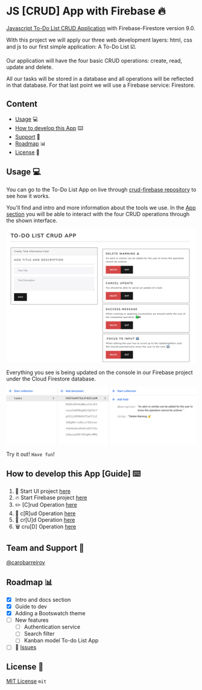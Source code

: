 # JS [CRUD] App with Firebase :fire:

[Javascript To-Do List CRUD Application](https://carobarreirov.github.io/crud-firebase/#app) with Firebase-Firestore version 9.0.

With this project we will apply our three web development layers: html, css and js to our first simple application: A To-Do List :ballot_box_with_check:.

Our application will have the four basic CRUD operations: create, read, update and delete.

All our tasks will be stored in a database and all operations will be reflected in that database. For that last point we will use a Firebase service: Firestore.

## Content

- [Usage](#usage-computer) :computer:	
- [How to develop this App](#how-to-develop-this-app-guide-keyboard) :keyboard:	
- [Support](#team-support) :triangular_flag_on_post:
- [Roadmap](#roadmap) :bar_chart:	
- [License](#license) :page_facing_up:	

## Usage :computer:	

You can go to the To-Do List App on live through [crud-firebase repository](https://carobarreirov.github.io/crud-firebase/) to see how it works.

You'll find and intro and more information about the tools we use.
In the [App section](https://carobarreirov.github.io/crud-firebase/#app) you will be able to interact with the four CRUD operations through the shown interface.

![App Interface](/images/todo-app.png)

Everything you see is being updated on the console in our Firebase project under the Cloud Firestore database.

![Cloud Firestore Console](/images/cfirestore.png)

Try it out! `Have fun`!

## How to develop this App [Guide] :keyboard:	

1.  :checkered_flag: Start UI project [here](/00starterfiles.md)
2.  :fire: Start Firebase project [here](/01firebase.md)
3.  :pencil2:	[C]rud Operation [here](/02create.md)
4.  :notebook:	c[R]ud Operation [here](/03read.md)
5.  :memo: cr[U]d Operation [here](/04update.md)
6.  :wastebasket:	cru[D] Operation [here](/05delete.md)

## Team and Support :triangular_flag_on_post:

[@carobarreirov](https://github.com/carobarreirov)

## Roadmap :bar_chart:	

- [x] Intro and docs section
- [x] Guide to dev
- [x] Adding a Bootswatch theme
- [ ] New features
  - [ ] Authentication service
  - [ ] Search filter
  - [ ] Kanban model To-do List App
- [ ] :wrench:	[Issues](https://github.com/carobarreirov/crud-firebase/issues)

## License :page_facing_up:	

[MIT License](/LICENSE) `mit`
